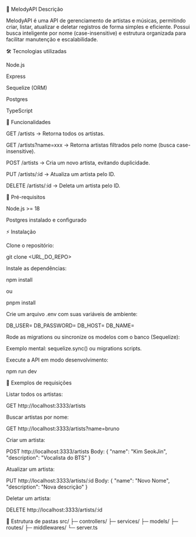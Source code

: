 🎵 MelodyAPI
Descrição

MelodyAPI é uma API de gerenciamento de artistas e músicas, permitindo criar, listar, atualizar e deletar registros de forma simples e eficiente. Possui busca inteligente por nome (case-insensitive) e estrutura organizada para facilitar manutenção e escalabilidade.

🛠 Tecnologias utilizadas

Node.js

Express

Sequelize (ORM)

Postgres

TypeScript

🚀 Funcionalidades

GET /artists → Retorna todos os artistas.

GET /artists?name=xxx → Retorna artistas filtrados pelo nome (busca case-insensitive).

POST /artists → Cria um novo artista, evitando duplicidade.

PUT /artists/:id → Atualiza um artista pelo ID.

DELETE /artists/:id → Deleta um artista pelo ID.

💾 Pré-requisitos

Node.js >= 18

Postgres instalado e configurado

⚡ Instalação

Clone o repositório:

git clone <URL_DO_REPO>


Instale as dependências:

npm install


ou

pnpm install


Crie um arquivo .env com suas variáveis de ambiente:

DB_USER=
DB_PASSWORD=
DB_HOST=
DB_NAME=


Rode as migrations ou sincronize os modelos com o banco (Sequelize):

Exemplo mental: sequelize.sync() ou migrations scripts.

Execute a API em modo desenvolvimento:

npm run dev

📝 Exemplos de requisições

Listar todos os artistas:

GET http://localhost:3333/artists


Buscar artistas por nome:

GET http://localhost:3333/artists?name=bruno


Criar um artista:

POST http://localhost:3333/artists
Body:
{
  "name": "Kim SeokJin",
  "description": "Vocalista do BTS"
}


Atualizar um artista:

PUT http://localhost:3333/artists/:id
Body:
{
  "name": "Novo Nome",
  "description": "Nova descrição"
}


Deletar um artista:

DELETE http://localhost:3333/artists/:id

🔧 Estrutura de pastas
src/
 ├─ controllers/
 ├─ services/
 ├─ models/
 ├─ routes/
 ├─ middlewares/
 └─ server.ts
